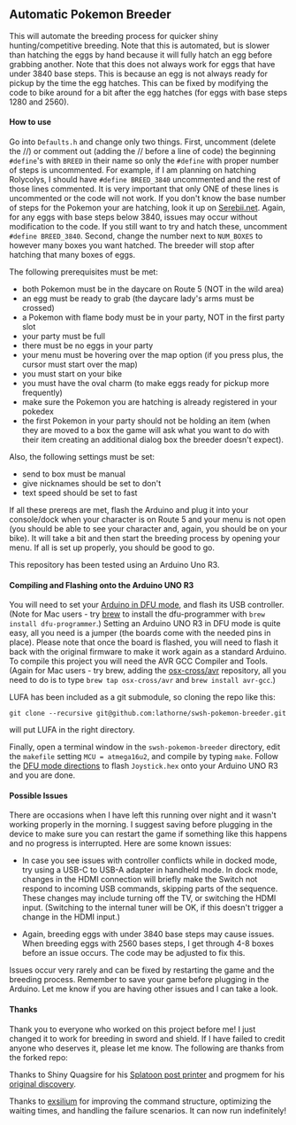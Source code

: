 ## Automatic Pokemon Breeder

This will automate the breeding process for quicker shiny hunting/competitive breeding. Note that this is automated, but is slower than hatching the eggs by hand because it will fully hatch an egg before grabbing another. Note that this does not always work for eggs that have under 3840 base steps. This is because an egg is not always ready for pickup by the time the egg hatches. This can be fixed by modifying the code to bike around for a bit after the egg hatches (for eggs with base steps 1280 and 2560). 

#### How to use

Go into ```Defaults.h``` and change only two things. First, uncomment (delete the //) or comment out (adding the // before a line of code) the beginning ```#define```'s with ```BREED``` in their name so only the ```#define``` with proper number of steps is uncommented. For example, if I am planning on hatching Rolycolys, I should have ```#define BREED_3840``` uncommented and the rest of those lines commented. It is very important that only ONE of these lines is uncommented or the code will not work. If you don't know the base number of steps for the Pokemon your are hatching, look it up on [Serebii.net](https://serebii.net/). Again, for any eggs with base steps below 3840, issues may occur without modification to the code. If you still want to try and hatch these, uncomment ```#define BREED_3840```. Second, change the number next to ```NUM_BOXES``` to however many boxes you want hatched. The breeder will stop after hatching that many boxes of eggs.

The following prerequisites must be met:
* both Pokemon must be in the daycare on Route 5 (NOT in the wild area)
* an egg must be ready to grab (the daycare lady's arms must be crossed)
* a Pokemon with flame body must be in your party, NOT in the first party slot
* your party must be full
* there must be no eggs in your party
* your menu must be hovering over the map option (if you press plus, the cursor must start over the map)
* you must start on your bike
* you must have the oval charm (to make eggs ready for pickup more frequently)
* make sure the Pokemon you are hatching is already registered in your pokedex
* the first Pokemon in your party should not be holding an item (when they are moved to a box the game will ask what you want to do with their item creating an additional dialog box the breeder doesn't expect).

Also, the following settings must be set:
* send to box must be manual
* give nicknames should be set to don't
* text speed should be set to fast

If all these prereqs are met, flash the Arduino and plug it into your console/dock when your character is on Route 5 and your menu is not open (you should be able to see your character and, again, you should be on your bike). It will take a bit and then start the breeding process by opening your menu. If all is set up properly, you should be good to go.

This repository has been tested using an Arduino Uno R3.

#### Compiling and Flashing onto the Arduino UNO R3
You will need to set your [Arduino in DFU mode](https://www.arduino.cc/en/Hacking/DFUProgramming8U2), and flash its USB controller. (Note for Mac users - try [brew](https://brew.sh/index_it.html) to install the dfu-programmer with `brew install dfu-programmer`.) Setting an Arduino UNO R3 in DFU mode is quite easy, all you need is a jumper (the boards come with the needed pins in place). Please note that once the board is flashed, you will need to flash it back with the original firmware to make it work again as a standard Arduino. To compile this project you will need the AVR GCC Compiler and Tools. (Again for Mac users - try brew, adding the [osx-cross/avr](osx-cross/avr) repository, all you need to do is to type `brew tap osx-cross/avr` and `brew install avr-gcc`.) 

LUFA has been included as a git submodule, so cloning the repo like this:

```
git clone --recursive git@github.com:lathorne/swsh-pokemon-breeder.git
```

will put LUFA in the right directory.

Finally, open a terminal window in the `swsh-pokemon-breeder` directory, edit the `makefile` setting `MCU = atmega16u2`, and compile by typing `make`. Follow the [DFU mode directions](https://www.arduino.cc/en/Hacking/DFUProgramming8U2) to flash `Joystick.hex` onto your Arduino UNO R3 and you are done.

#### Possible Issues

There are occasions when I have left this running over night and it wasn't working properly in the morning. I suggest saving before plugging in the device to make sure you can restart the game if something like this happens and no progress is interrupted. Here are some known issues:

- In case you see issues with controller conflicts while in docked mode, try using a USB-C to USB-A adapter in handheld mode. In dock mode, changes in the HDMI connection will briefly make the Switch not respond to incoming USB commands, skipping parts of the sequence. These changes may include turning off the TV, or switching the HDMI input. (Switching to the internal tuner will be OK, if this doesn't trigger a change in the HDMI input.)

- Again, breeding eggs with under 3840 base steps may cause issues. When breeding eggs with 2560 bases steps, I get through 4-8 boxes before an issue occurs. The code may be adjusted to fix this.

Issues occur very rarely and can be fixed by restarting the game and the breeding process. Remember to save your game before plugging in the Arduino. Let me know if you are having other issues and I can take a look.

#### Thanks

Thank you to everyone who worked on this project before me! I just changed it to work for breeding in sword and shield. If I have failed to credit anyone who deserves it, please let me know. The following are thanks from the forked repo:

Thanks to Shiny Quagsire for his [Splatoon post printer](https://github.com/shinyquagsire23/Switch-Fightstick) and progmem for his [original discovery](https://github.com/progmem/Switch-Fightstick).

Thanks to [exsilium](https://github.com/bertrandom/snowball-thrower/pull/1) for improving the command structure, optimizing the waiting times, and handling the failure scenarios. It can now run indefinitely!
